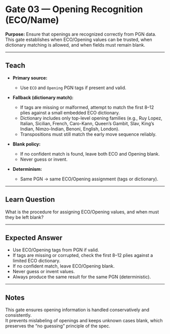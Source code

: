 # Gate 03 — Opening Recognition (ECO/Name)

**Purpose:** Ensure that openings are recognized correctly from PGN data.  
This gate establishes when ECO/Opening values can be trusted, when dictionary matching is allowed, and when fields must remain blank.

---

## Teach
- **Primary source:**  
  - Use `ECO` and `Opening` PGN tags if present and valid.  

- **Fallback (dictionary match):**  
  - If tags are missing or malformed, attempt to match the first 8–12 plies against a small embedded ECO dictionary.  
  - Dictionary includes only top-level opening families (e.g., Ruy Lopez, Italian, Sicilian, French, Caro-Kann, Queen’s Gambit, Slav, King’s Indian, Nimzo-Indian, Benoni, English, London).  
  - Transpositions must still match the early move sequence reliably.  

- **Blank policy:**  
  - If no confident match is found, leave both ECO and Opening blank.  
  - Never guess or invent.  

- **Determinism:**  
  - Same PGN → same ECO/Opening assignment (tags or dictionary).  

---

## Learn Question
What is the procedure for assigning ECO/Opening values, and when must they be left blank?  

---

## Expected Answer
- Use ECO/Opening tags from PGN if valid.  
- If tags are missing or corrupted, check the first 8–12 plies against a limited ECO dictionary.  
- If no confident match, leave ECO/Opening blank.  
- Never guess or invent values.  
- Always produce the same result for the same PGN (deterministic).  

---

## Notes
This gate ensures opening information is handled conservatively and consistently.  
It prevents mislabeling of openings and keeps unknown cases blank, which preserves the “no guessing” principle of the spec.  
